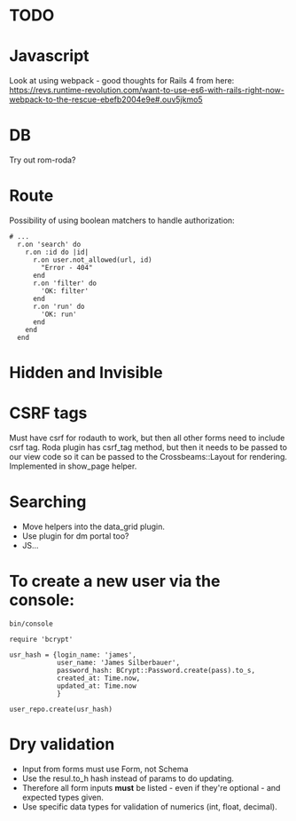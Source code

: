# TODO

# Javascript

Look at using webpack - good thoughts for Rails 4 from here: https://revs.runtime-revolution.com/want-to-use-es6-with-rails-right-now-webpack-to-the-rescue-ebefb2004e9e#.ouv5jkmo5

# DB

Try out rom-roda?

# Route

Possibility of using boolean matchers to handle authorization:

~~~{.ruby}
# ...
  r.on 'search' do
    r.on :id do |id|
      r.on user.not_allowed(url, id)
        "Error - 404"
      end
      r.on 'filter' do
        'OK: filter'
      end
      r.on 'run' do
        'OK: run'
      end
    end
  end
~~~

# Hidden and Invisible

# CSRF tags

Must have csrf for rodauth to work, but then all other forms need to include csrf tag.
Roda plugin has csrf_tag method, but then it needs to be passed to our view code so it can be passed to the Crossbeams::Layout for rendering.
Implemented in show_page helper.

# Searching

* Move helpers into the data_grid plugin.
* Use plugin for dm portal too?
* JS...

# To create a new user via the console:

`bin/console`

~~~{.ruby}
require 'bcrypt'

usr_hash = {login_name: 'james',
            user_name: 'James Silberbauer',
            password_hash: BCrypt::Password.create(pass).to_s,
            created_at: Time.now,
            updated_at: Time.now
            }

user_repo.create(usr_hash)
~~~

# Dry validation

* Input from forms must use Form, not Schema
* Use the resul.to_h hash instead of params to do updating.
* Therefore all form inputs **must** be listed - even if they're optional - and expected types given.
* Use specific data types for validation of numerics (int, float, decimal).

